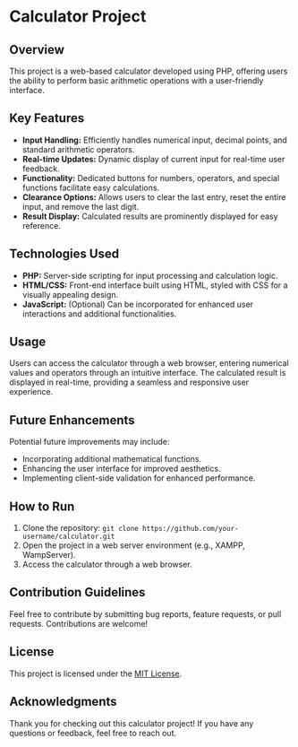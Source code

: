 # Calculator Project

## Overview

This project is a web-based calculator developed using PHP, offering users the ability to perform basic arithmetic operations with a user-friendly interface.

## Key Features

- **Input Handling:** Efficiently handles numerical input, decimal points, and standard arithmetic operators.
- **Real-time Updates:** Dynamic display of current input for real-time user feedback.
- **Functionality:** Dedicated buttons for numbers, operators, and special functions facilitate easy calculations.
- **Clearance Options:** Allows users to clear the last entry, reset the entire input, and remove the last digit.
- **Result Display:** Calculated results are prominently displayed for easy reference.

## Technologies Used

- **PHP:** Server-side scripting for input processing and calculation logic.
- **HTML/CSS:** Front-end interface built using HTML, styled with CSS for a visually appealing design.
- **JavaScript:** (Optional) Can be incorporated for enhanced user interactions and additional functionalities.

## Usage

Users can access the calculator through a web browser, entering numerical values and operators through an intuitive interface. The calculated result is displayed in real-time, providing a seamless and responsive user experience.

## Future Enhancements

Potential future improvements may include:

- Incorporating additional mathematical functions.
- Enhancing the user interface for improved aesthetics.
- Implementing client-side validation for enhanced performance.

## How to Run

1. Clone the repository: `git clone https://github.com/your-username/calculator.git`
2. Open the project in a web server environment (e.g., XAMPP, WampServer).
3. Access the calculator through a web browser.

## Contribution Guidelines

Feel free to contribute by submitting bug reports, feature requests, or pull requests. Contributions are welcome!

## License

This project is licensed under the [MIT License](LICENSE).

## Acknowledgments

Thank you for checking out this calculator project! If you have any questions or feedback, feel free to reach out.

